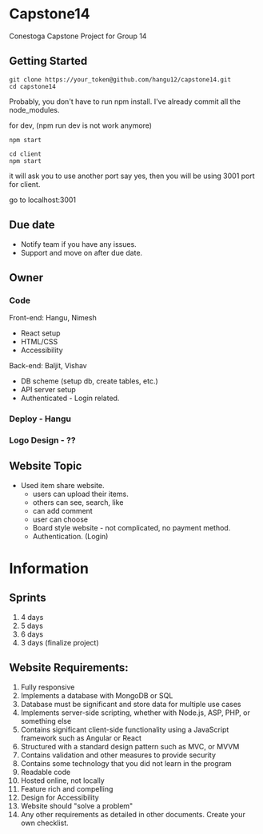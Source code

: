 # Capstone14

Conestoga Capstone Project for Group 14

## Getting Started


```
git clone https://your_token@github.com/hangu12/capstone14.git
cd capstone14
```

Probably, you don't have to run npm install. I've already commit all the node_modules. 

for dev, (npm run dev is not work anymore)
```
npm start
```

```
cd client 
npm start 
```

it will ask you to use another port 
say yes, then you will be using 3001 port for client. 

go to localhost:3001

## Due date 
- Notify team if you have any issues.
- Support and move on after due date. 


## Owner
 
### Code
Front-end: Hangu, Nimesh
- React setup 
- HTML/CSS
- Accessibility

Back-end: Baljit, Vishav
- DB scheme (setup db, create tables, etc.)
- API server setup 
- Authenticated - Login related. 

### Deploy - Hangu 

### Logo Design - ??

## Website Topic
- Used item share website. 
  - users can upload their items. 
  - others can see, search, like 
  - can add comment 
  - user can choose 
  - Board style website - not complicated, no payment method.
  - Authentication. (Login)

# Information 

## Sprints 
1. 4 days
2. 5 days 
3. 6 days 
4. 3 days (finalize project)

## Website Requirements: 
1.    Fully responsive
2.    Implements a database with MongoDB or SQL
3.    Database must be significant and store data for multiple use cases
4.    Implements server-side scripting, whether with Node.js, ASP, PHP, or something else
5.    Contains significant client-side functionality using a JavaScript framework such as Angular or React
6.    Structured with a standard design pattern such as MVC, or MVVM
7.    Contains validation and other measures to provide security
8.    Contains some technology that you did not learn in the program
9.    Readable code
10.    Hosted online, not locally
11.    Feature rich and compelling
12.    Design for Accessibility
13.    Website should "solve a problem"
14.    Any other requirements as detailed in other documents. Create your own checklist.


